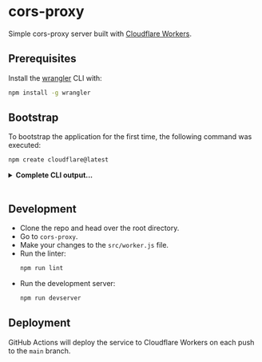 # cors-proxy

Simple cors-proxy server built with [Cloudflare Workers][cloudflare-workers].

## Prerequisites

Install the [wrangler][wrangler] CLI with:

```sh
npm install -g wrangler
```

## Bootstrap

To bootstrap the application for the first time, the following command was executed:

```sh
npm create cloudflare@latest
```

<details>
<summary><strong>Complete CLI output...</strong></strong></summary>

```
using create-cloudflare version 2.0.7

╭ Create an application with Cloudflare Step 1 of 3
│
├ Where do you want to create your application?
│ dir cors-proxy
│
├ What type of application do you want to create?
│ type "Hello World" script
│
├ Do you want to use TypeScript?
│ typescript no
│
├ Copying files from "simple" template
│
╰ Application created

╭ Installing dependencies Step 2 of 3
│
├ Installing dependencies
│ installed via `npm install`
│
╰ Dependencies Installed

╭ Deploy with Cloudflare Step 3 of 3
│
├ Do you want to deploy your application?
│ yes deploying via `npm run deploy`
│
├ Logging into Cloudflare This will open a browser window
│ allowed via `wrangler login`
│
├ Deploying your application
│ deployed via `npm run deploy`
│
├  SUCCESS  View your deployed application at
│  https://cors-proxy.rednafi.workers.dev (this may take a few mins)
│
│ Run the development server npm run dev
│ Deploy your application npm run deploy
│ Read the documentation https://developers.cloudflare.com/workers
│ Stuck? Join us at https://discord.gg/cloudflaredev
│
╰ See you again soon!
```
</details>&nbsp;

## Development

* Clone the repo and head over the root directory.
* Go to `cors-proxy`.
* Make your changes to the `src/worker.js` file.
* Run the linter:
    ```sh
    npm run lint
    ```
* Run the development server:
    ```sh
    npm run devserver
    ```

## Deployment

GitHub Actions will deploy the service to Cloudflare Workers on each push to the `main`
branch.

[cloudflare-workers]: https://workers.cloudflare.com/
[wrangler]: https://developers.cloudflare.com/workers/wrangler/

